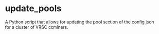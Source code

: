 # update_pools
A Python script that allows for updating the pool section of the config.json for a cluster of VRSC ccminers. 
